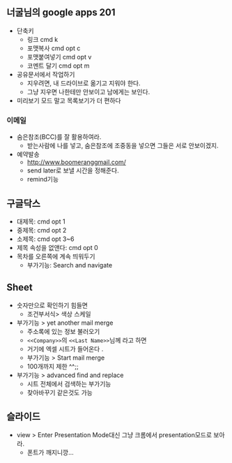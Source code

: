 ## 너굴님의 google apps 201
- 단축키
    - 링크 cmd k
    - 포맷복사 cmd opt c
    - 포맷붙여넣기 cmd opt v
    - 코멘트 달기 cmd opt m
- 공유문서에서 작업하기
    + 지우려면, 내 드라이브로 옮기고 지워야 한다.
    + 그냥 지우면 나한테만 안보이고 남에게는 보인다.
- 미리보기 모드 말고 목록보기가 더 편하다

### 이메일
- 숨은참조(BCC)를 잘 활용하여라.
    + 받는사람에 나를 넣고, 숨은참조에 조중동을 넣으면 그들은 서로 안보이겠지.
- 예약발송
    + http://www.boomeranggmail.com/
    + send later로 보낼 시간을 정해준다.
    + remind기능

## 구글닥스
- 대제목: cmd opt 1
- 중제목: cmd opt 2
- 소제목: cmd opt 3~6
- 제목 속성을 없앤다: cmd opt 0
- 목차를 오른쪽에 계속 띄워두기
    + 부가기능: Search and navigate

## Sheet
- 숫자만으로 확인하기 힘들면
    + 조건부서식> 색상 스케일
- 부가기능 > yet another mail merge
    + 주소록에 있는 정보 불러오기
    + `<<Company>>`의 `<<Last Name>>`님께 라고 하면
    + 거기에 엑셀 시트가 들어온다 .
    + 부가기능 > Start mail merge
    + 100개까지 제한 ^^;;
- 부가기능 > advanced find and replace
    + 시트 전체에서 검색하는 부가기능
    + 찾아바꾸기 같은것도 가능

## 슬라이드
- view > Enter Presentation Mode대신 그냥 크롬에서 presentation모드로 보아라.
    + 폰트가 깨지니깡...
